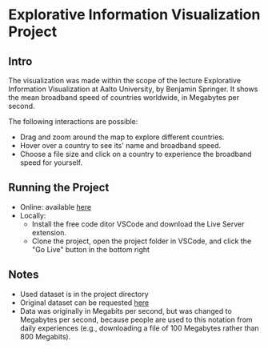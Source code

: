 # Explorative Information Visualization Project

## Intro

The visualization was made within the scope of the lecture Explorative
Information Visualization at Aalto University, by Benjamin Springer. It shows
the mean broadband speed of countries worldwide, in Megabytes per second.

The following interactions are possible:

- Drag and zoom around the map to explore different countries.
- Hover over a country to see its' name and broadband speed.
- Choose a file size and click on a country to experience the broadband speed
  for yourself.

## Running the Project

- Online: available
  [here](https://benjaminspringer98.github.io/explorative-information-viz/)
- Locally:
  - Install the free code ditor VSCode and download the Live Server extension.
  - Clone the project, open the project folder in VSCode, and click the "Go
    Live" button in the bottom right

## Notes

- Used dataset is in the project directory
- Original dataset can be requested
  [here](https://worldpopulationreview.com/country-rankings/internet-speeds-by-country)
- Data was originally in Megabits per second, but was changed to Megabytes per
  second, because people are used to this notation from daily experiences (e.g.,
  downloading a file of 100 Megabytes rather than 800 Megabits).
